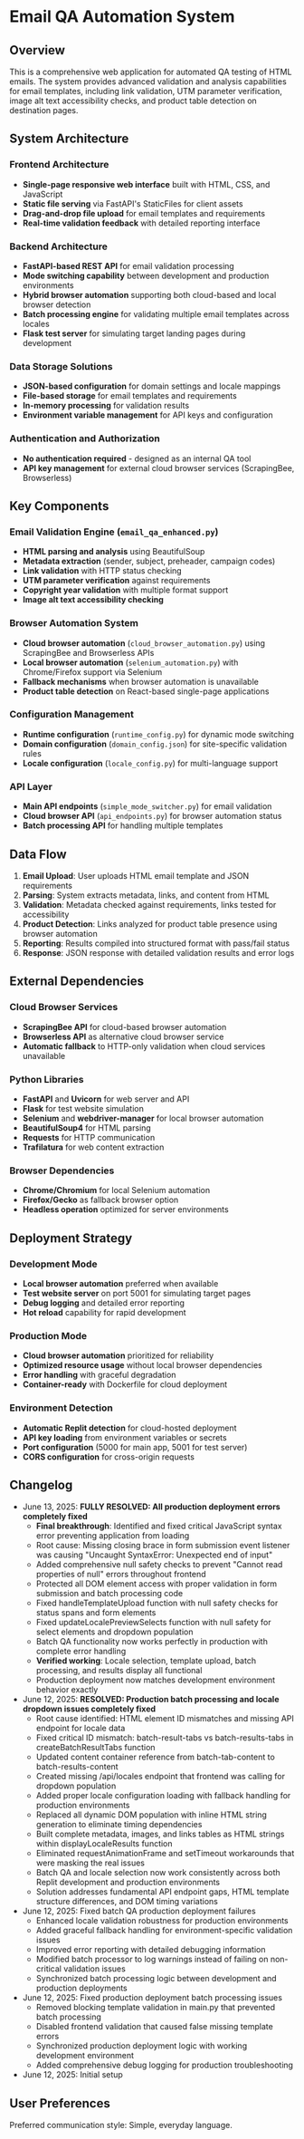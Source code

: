# Email QA Automation System

## Overview

This is a comprehensive web application for automated QA testing of HTML emails. The system provides advanced validation and analysis capabilities for email templates, including link validation, UTM parameter verification, image alt text accessibility checks, and product table detection on destination pages.

## System Architecture

### Frontend Architecture
- **Single-page responsive web interface** built with HTML, CSS, and JavaScript
- **Static file serving** via FastAPI's StaticFiles for client assets
- **Drag-and-drop file upload** for email templates and requirements
- **Real-time validation feedback** with detailed reporting interface

### Backend Architecture
- **FastAPI-based REST API** for email validation processing
- **Mode switching capability** between development and production environments
- **Hybrid browser automation** supporting both cloud-based and local browser detection
- **Batch processing engine** for validating multiple email templates across locales
- **Flask test server** for simulating target landing pages during development

### Data Storage Solutions
- **JSON-based configuration** for domain settings and locale mappings
- **File-based storage** for email templates and requirements
- **In-memory processing** for validation results
- **Environment variable management** for API keys and configuration

### Authentication and Authorization
- **No authentication required** - designed as an internal QA tool
- **API key management** for external cloud browser services (ScrapingBee, Browserless)

## Key Components

### Email Validation Engine (`email_qa_enhanced.py`)
- **HTML parsing and analysis** using BeautifulSoup
- **Metadata extraction** (sender, subject, preheader, campaign codes)
- **Link validation** with HTTP status checking
- **UTM parameter verification** against requirements
- **Copyright year validation** with multiple format support
- **Image alt text accessibility checking**

### Browser Automation System
- **Cloud browser automation** (`cloud_browser_automation.py`) using ScrapingBee and Browserless APIs
- **Local browser automation** (`selenium_automation.py`) with Chrome/Firefox support via Selenium
- **Fallback mechanisms** when browser automation is unavailable
- **Product table detection** on React-based single-page applications

### Configuration Management
- **Runtime configuration** (`runtime_config.py`) for dynamic mode switching
- **Domain configuration** (`domain_config.json`) for site-specific validation rules
- **Locale configuration** (`locale_config.py`) for multi-language support

### API Layer
- **Main API endpoints** (`simple_mode_switcher.py`) for email validation
- **Cloud browser API** (`api_endpoints.py`) for browser automation status
- **Batch processing API** for handling multiple templates

## Data Flow

1. **Email Upload**: User uploads HTML email template and JSON requirements
2. **Parsing**: System extracts metadata, links, and content from HTML
3. **Validation**: Metadata checked against requirements, links tested for accessibility
4. **Product Detection**: Links analyzed for product table presence using browser automation
5. **Reporting**: Results compiled into structured format with pass/fail status
6. **Response**: JSON response with detailed validation results and error logs

## External Dependencies

### Cloud Browser Services
- **ScrapingBee API** for cloud-based browser automation
- **Browserless API** as alternative cloud browser service
- **Automatic fallback** to HTTP-only validation when cloud services unavailable

### Python Libraries
- **FastAPI** and **Uvicorn** for web server and API
- **Flask** for test website simulation
- **Selenium** and **webdriver-manager** for local browser automation
- **BeautifulSoup4** for HTML parsing
- **Requests** for HTTP communication
- **Trafilatura** for web content extraction

### Browser Dependencies
- **Chrome/Chromium** for local Selenium automation
- **Firefox/Gecko** as fallback browser option
- **Headless operation** optimized for server environments

## Deployment Strategy

### Development Mode
- **Local browser automation** preferred when available
- **Test website server** on port 5001 for simulating target pages
- **Debug logging** and detailed error reporting
- **Hot reload** capability for rapid development

### Production Mode
- **Cloud browser automation** prioritized for reliability
- **Optimized resource usage** without local browser dependencies
- **Error handling** with graceful degradation
- **Container-ready** with Dockerfile for cloud deployment

### Environment Detection
- **Automatic Replit detection** for cloud-hosted deployment
- **API key loading** from environment variables or secrets
- **Port configuration** (5000 for main app, 5001 for test server)
- **CORS configuration** for cross-origin requests

## Changelog
- June 13, 2025: **FULLY RESOLVED: All production deployment errors completely fixed**
  - **Final breakthrough**: Identified and fixed critical JavaScript syntax error preventing application from loading
  - Root cause: Missing closing brace in form submission event listener was causing "Uncaught SyntaxError: Unexpected end of input"
  - Added comprehensive null safety checks to prevent "Cannot read properties of null" errors throughout frontend
  - Protected all DOM element access with proper validation in form submission and batch processing code
  - Fixed handleTemplateUpload function with null safety checks for status spans and form elements
  - Fixed updateLocalePreviewSelects function with null safety for select elements and dropdown population
  - Batch QA functionality now works perfectly in production with complete error handling
  - **Verified working**: Locale selection, template upload, batch processing, and results display all functional
  - Production deployment now matches development environment behavior exactly
- June 12, 2025: **RESOLVED: Production batch processing and locale dropdown issues completely fixed**
  - Root cause identified: HTML element ID mismatches and missing API endpoint for locale data
  - Fixed critical ID mismatch: batch-result-tabs vs batch-results-tabs in createBatchResultTabs function
  - Updated content container reference from batch-tab-content to batch-results-content
  - Created missing /api/locales endpoint that frontend was calling for dropdown population
  - Added proper locale configuration loading with fallback handling for production environments
  - Replaced all dynamic DOM population with inline HTML string generation to eliminate timing dependencies
  - Built complete metadata, images, and links tables as HTML strings within displayLocaleResults function
  - Eliminated requestAnimationFrame and setTimeout workarounds that were masking the real issues
  - Batch QA and locale selection now work consistently across both Replit development and production environments
  - Solution addresses fundamental API endpoint gaps, HTML template structure differences, and DOM timing variations
- June 12, 2025: Fixed batch QA production deployment failures
  - Enhanced locale validation robustness for production environments
  - Added graceful fallback handling for environment-specific validation issues
  - Improved error reporting with detailed debugging information
  - Modified batch processor to log warnings instead of failing on non-critical validation issues
  - Synchronized batch processing logic between development and production deployments
- June 12, 2025: Fixed production deployment batch processing issues
  - Removed blocking template validation in main.py that prevented batch processing
  - Disabled frontend validation that caused false missing template errors
  - Synchronized production deployment logic with working development environment
  - Added comprehensive debug logging for production troubleshooting
- June 12, 2025: Initial setup

## User Preferences

Preferred communication style: Simple, everyday language.